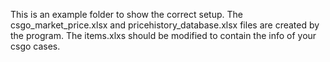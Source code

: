 This is an example folder to show the correct setup.
The csgo_market_price.xlsx and pricehistory_database.xlsx files are created by the program.
The items.xlxs should be modified to contain the info of your csgo cases.